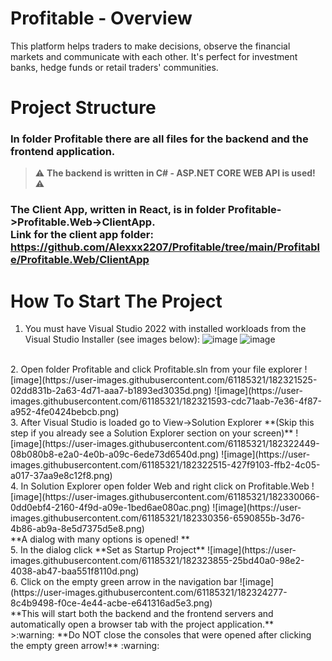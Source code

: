 # Profitable - Overview
This platform helps traders to make decisions, observe the financial markets and communicate with each other. It's perfect for investment banks, hedge funds or retail traders' communities.

# Project Structure
### In folder Profitable there are all files for the backend and the frontend application.

> :warning: **The backend is written in C# - ASP.NET CORE WEB API is used!** :warning:

### **The Client App, written in React, is in folder Profitable->Profitable.Web->ClientApp. <br />Link for the client app folder: https://github.com/Alexxx2207/Profitable/tree/main/Profitable/Profitable.Web/ClientApp** ###

# How To Start The Project

1. You must have Visual Studio 2022 with installed workloads from the Visual Studio Installer (see images below):
![image](https://user-images.githubusercontent.com/61185321/182320726-2e30e53e-17fb-4b30-a47b-fac21faed972.png)
![image](https://user-images.githubusercontent.com/61185321/182320887-25f449a1-3b03-49a8-a48f-49f098c10f14.png)
<br />
2. Open folder Profitable and click Profitable.sln from your file explorer
![image](https://user-images.githubusercontent.com/61185321/182321525-02dd831b-2a63-4d71-aaa7-b1893ed3035d.png)
![image](https://user-images.githubusercontent.com/61185321/182321593-cdc71aab-7e36-4f87-a952-4fe0424bebcb.png)
<br />
3. After Visual Studio is loaded go to View->Solution Explorer **(Skip this step if you already see a Solution Explorer section on your screen)**
![image](https://user-images.githubusercontent.com/61185321/182322449-08b080b8-e2a0-4e0b-a09c-6ede73d6540d.png)
![image](https://user-images.githubusercontent.com/61185321/182322515-427f9103-ffb2-4c05-a017-37aa9e8c12f8.png)
<br />
4. In Solution Explorer open folder Web and right click on Profitable.Web
![image](https://user-images.githubusercontent.com/61185321/182330066-0dd0ebf4-2160-4f9d-a09e-1bed6ae080ac.png)
![image](https://user-images.githubusercontent.com/61185321/182330356-6590855b-3d76-4b86-ab9a-8e5d7375d5e8.png)
<br />
**A dialog with many options is opened! **
<br />
5. In the dialog click **Set as Startup Project**
![image](https://user-images.githubusercontent.com/61185321/182323855-25bd40a0-98e2-4038-ab47-baa551f8110d.png)
<br />
6. Click on the empty green arrow in the navigation bar
![image](https://user-images.githubusercontent.com/61185321/182324277-8c4b9498-f0ce-4e44-acbe-e641316ad5e3.png)
<br />
**This will start both the backend and the frontend servers and automatically open a browser tab with the project application.**
<br />
>:warning: **Do NOT close the consoles that were opened after clicking the empty green arrow!** :warning: 
